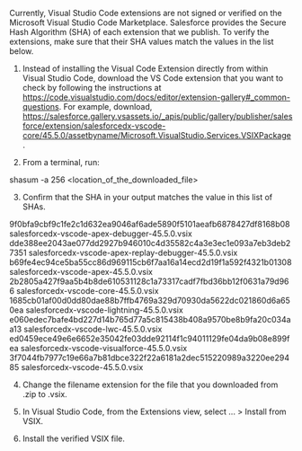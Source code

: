 Currently, Visual Studio Code extensions are not signed or verified on the
Microsoft Visual Studio Code Marketplace. Salesforce provides the Secure Hash
Algorithm (SHA) of each extension that we publish. To verify the extensions,
make sure that their SHA values match the values in the list below.

1. Instead of installing the Visual Code Extension directly from within Visual
   Studio Code, download the VS Code extension that you want to check by
   following the instructions at
   https://code.visualstudio.com/docs/editor/extension-gallery#_common-questions.
   For example, download,
   https://salesforce.gallery.vsassets.io/_apis/public/gallery/publisher/salesforce/extension/salesforcedx-vscode-core/45.5.0/assetbyname/Microsoft.VisualStudio.Services.VSIXPackage.

2. From a terminal, run:

shasum -a 256 <location_of_the_downloaded_file>

3. Confirm that the SHA in your output matches the value in this list of SHAs.

9f0bfa9cbf9c1fe2c1d632ea9046af6ade5890f5101aeafb6878427df8168b08  salesforcedx-vscode-apex-debugger-45.5.0.vsix
dde388ee2043ae077dd2927b946010c4d35582c4a3e3ec1e093a7eb3deb27351  salesforcedx-vscode-apex-replay-debugger-45.5.0.vsix
b69fe4ec94ce5ba55cc86d969115cb6f7aa16a14ecd2d19f1a592f4321b01308  salesforcedx-vscode-apex-45.5.0.vsix
2b2805a427f9aa5b4b8de610531128c1a73317cadf7fbd36bb12f0631a79d966  salesforcedx-vscode-core-45.5.0.vsix
1685cb01af00d0dd80dae88b7ffb4769a329d70930da5622dc021860d6a650ea  salesforcedx-vscode-lightning-45.5.0.vsix
e060edec7bafe4bd227d14b765d77a5c815438b408a9570be8b9fa20c034aa13  salesforcedx-vscode-lwc-45.5.0.vsix
ed0459ece49e6e6652e35042fe03dde92114f1c94011129fe04da9b08e899fea  salesforcedx-vscode-visualforce-45.5.0.vsix
3f7044fb7977c19e66a7b81dbce322f22a6181a2dec515220989a3220ee29485  salesforcedx-vscode-45.5.0.vsix


4. Change the filename extension for the file that you downloaded from .zip to
.vsix.

5. In Visual Studio Code, from the Extensions view, select ... > Install from
VSIX.

6. Install the verified VSIX file.
